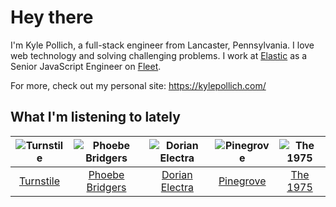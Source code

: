 # Hey there


I'm Kyle Pollich, a full-stack engineer from Lancaster, Pennsylvania. I love web technology and solving challenging problems.
I work at [Elastic](https://www.elastic.co/) as a Senior JavaScript Engineer on [Fleet](https://www.elastic.co/guide/en/fleet/current/fleet-overview.html).

For more, check out my personal site: https://kylepollich.com/

## What I'm listening to lately

<!-- begin artists -->
  |![Turnstile](https://i.scdn.co/image/ab6761610000f178634d95df40053f9e6d9506d8)|![Phoebe Bridgers](https://i.scdn.co/image/ab6761610000f178626686e362d30246e816cc5b)|![Dorian Electra](https://i.scdn.co/image/ab6761610000f17860857c01dc846983c3aa7d18)|![Pinegrove](https://i.scdn.co/image/ab6761610000f17833dca482f170d638dde2cf30)|![The 1975](https://i.scdn.co/image/ab6761610000f178592231ad18aab7a47772a958)|
  |:---:|:---:|:---:|:---:|:---:|
  |[Turnstile](https://open.spotify.com/artist/2qnpHrOzdmOo1S4ox3j17x)|[Phoebe Bridgers](https://open.spotify.com/artist/1r1uxoy19fzMxunt3ONAkG)|[Dorian Electra](https://open.spotify.com/artist/202HZzqKvPsMHcbwnDZx7u)|[Pinegrove](https://open.spotify.com/artist/2gbT6GPXMis0OAkZbEQCYB)|[The 1975](https://open.spotify.com/artist/3mIj9lX2MWuHmhNCA7LSCW)|
<!-- end artists -->

